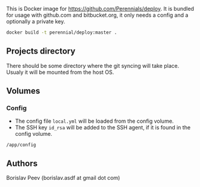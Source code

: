 This is Docker image for <https://github.com/Perennials/deploy>. It is
bundled for usage with github.com and bitbucket.org, it only needs a config
and a optionally a private key.

```sh
docker build -t perennial/deploy:master .
```


Projects directory
------------------

There should be some directory where the git syncing will take place. Usualy it
will be mounted from the host OS.



Volumes
-------

### Config
- The config file `local.yml` will be loaded from the config volume.
- The SSH key `id_rsa` will be added to the SSH agent, if it is found in the config volume.

```
/app/config
```


Authors
-------
Borislav Peev (borislav.asdf at gmail dot com)